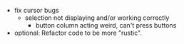 * fix cursor bugs
    * selection not displaying and/or working correctly
        * button column acting weird, can't press buttons
* optional: Refactor code to be more "rustic".